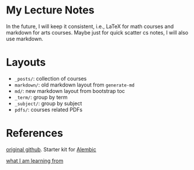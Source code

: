 # My Lecture Notes
In the future, I will keep it consistent, i.e., LaTeX for math courses and markdown for arts courses. Maybe just for quick scatter cs notes, I will also use markdown.

# Layouts
- `_posts/`: collection of courses
- `markdown/`: old markdown layout from `generate-md`
- `md/`: new markdown layout from bootstrap toc
- `_term/`: group by term
- `_subject/`: group by subject
- `pdfs/`: courses related PDFs

# References

[original github](https://github.com/daviddarnes/alembic). Starter kit for [Alembic](https://alembic.darn.es/)

[what I am learning from](https://github.com/bawejakunal/bawejakunal.github.io)
